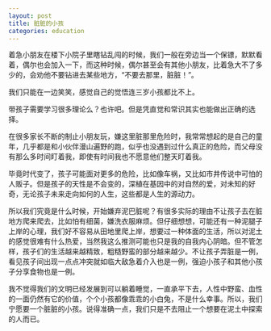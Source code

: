 ```yaml
---
layout: post
title: 脏脏的小孩
categories: education
---
```


着急小朋友在楼下小院子里瞎钻乱闯的时候，我们一般在旁边当一个保镖，默默看着，偶尔也会加入一下，而这种时候，偶尔甚至会有其他小朋友，比着急大不了多少的，会劝他不要钻进去某些地方，“不要去那里，脏脏！”。

我们只能在一边笑笑，感觉自己的觉悟连三岁小孩都比不上。

带孩子需要学习很多理论么？也许吧。但是凭直觉和常识其实也能做出正确的选择。

在很多家长不断的制止小朋友玩，嫌这里脏那里危险时，我常常想起的是自己的童年，几乎都是和小伙伴漫山遍野的跑，似乎也没遇到过什么真正的危险，而父母没有那么多时间盯着我，即使有时间我也不愿意他们整天盯着我。

毕竟时代变了，孩子可能面对更多的危险，比如像车祸，又比如市井传说中可怕的人贩子。但是孩子的天性是不会变的，深植在基因中的对自然的爱，对未知的好奇，无论孩子未来走向如何的人生，这些都是人生的源动力。

所以我们究竟是什么时候，开始嫌弃泥巴脏呢？有很多实际的理由不让孩子去在脏地方爬来爬去，比如怕有细菌，嫌洗衣服麻烦。但仔细想想，可能还有一种泥腿子上岸的心理，我们好不容易从田地里爬上岸，想要过一种体面的生活，所以对泥土的感觉很难有什么热爱，当然我这么推测可能也只是我的自我内心阴暗。但不管怎样，孩子们的生活越来越精致，粗糙野蛮的部分越来越少。不让孩子弄脏是一例，看见孩子间出现一点点冲突就如临大敌急着介入也是一例，强迫小孩子和其他小孩子分享食物也是一例。

我不觉得我们的文明已经发展到可以躺着睡觉，一直承平下去，人性中野蛮、血性的一面仍然有它的价值，个个小孩都像乖乖的小白兔，不是什么幸事。所以，我们宁愿要一个脏脏的小孩。说得准确一点，我们只是不去阻止一个想要在泥土中探索的人而已。